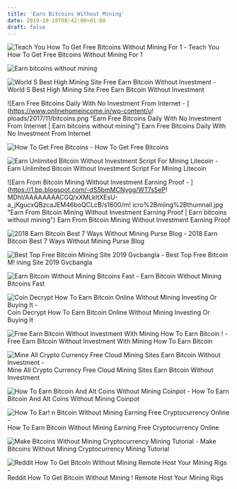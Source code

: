 ```yaml
---
title: 'Earn Bitcoins Without Mining'
date: 2019-10-28T08:42:00+01:00
draft: false
---
```


![Teach You How To Get Free Bitcoins Without Mining For 1 - ](https://www.seoclerk.com/pics/472398-1SOBpH1471514225.jpg "Teach You How To Get Free Bitcoins Without Mining For 1 | Earn bitcoins without mining") Teach You How To Get Free Bitcoins Without Mining For 1

![Earn bitcoins without mining](https://blokt.com/wp-content/uploads/2019/04/coinbase-add-an-account.png "Earn bitcoins without mining") 

![World S Best High Mining Site Free Earn Bitcoin Without Investment - ](https://i.ytimg.com/vi/l-LwumvsIL8/maxresdefault.jpg "World S Best High Mining Site Free Earn Bitcoin Without Investment | Earn bitcoins without mining") World S Best High Mining Site Free Earn Bitcoin Without Investment

![Earn Free Bitcoins Daily With No Investment From Internet - ](https://www.onlinehomeincome.in/wp-content/u!   ploads/2017/11/bitcoins.png "Earn Free Bitcoins Daily With No Investment From Internet | Earn bitcoins without mining") Earn Free Bitcoins Daily With No Investment From Internet

![How To Get Free Bitcoins - ](https://30btc.com/wp-content/uploads/2016/07/free-bitcoins.jpg "How To Get Free Bitcoins | Earn bitcoins without mining") How To Get Free Bitcoins

![Earn Unlimited Bitcoin Without Investment Script For Mining Litecoin - ](https://i.ytimg.com/vi/ld6FDx3QYWs/maxresdefault.jpg "Earn Unlimited Bitcoin Without Investment Script For Mining Litecoin | Earn bitcoins without mining") Earn Unlimited Bitcoin Without Investment Script For Mining Litecoin

![Earn From Bitcoin Mining Without Investment Earning Proof - ](https://1.bp.blogspot.com/-dS5bmMCNygg/WT7s5eP!   MDhI/AAAAAAAACGQ/xXMLkItXEsU-a_jKgucxQBzcaJEM46boQCLcB/s1600/m!   icro%2Bmiing%2Bthumnail.jpg "Earn From Bitcoin Mining Without Investment Earning Proof | Earn bitcoins without mining") Earn From Bitcoin Mining Without Investment Earning Proof

![2018 Earn Bitcoin Best 7 Ways Without Mining Purse Blog - ](https://miro.medium.com/max/4800/1*_8HzI4x_CAAek70hOZb6BA.png "2018 Earn Bitcoin Best 7 Ways Without Mining Purse Blog | Earn bitcoins without mining") 2018 Earn Bitcoin Best 7 Ways Without Mining Purse Blog

![Best Top Free Bitcoin Mining Site 2019 Gvcbangla - ](https://1.bp.blogspot.com/-_eGwwKc8It0/XDc8VfpuLbI/AAAAAAAAA0E/uHUA3006E58zawdEeBWJq_UwmBj1tZNgACLcBGAs/s1600/20190110_150121.jpg "Best Top Free Bitcoin Mining Site 2019 Gvcbangla | Earn bitcoins without mining") Best Top Free Bitcoin M! ining Site 2019 Gvcbangla

![Earn Bitcoin Without Mining Bitcoins Fast - ](https://4.bp.blogspot.com/-Xt-QBxGDrOU/V_xPCsJpd1I/AAAAAAAAABE/DKTf6Oo45J0bW17cBe67wLA6juKPsxungCLcB/w1200-h630-p-k-nu/bitminer.jpg "Earn Bitcoin Without Mining Bitcoins Fast | Earn bitcoins without mining") Earn Bitcoin Without Mining Bitcoins Fast

![Coin Decrypt How To Earn Bitcoin Online Without Mining Investing Or Buying It - ](https://i.ytimg.com/vi/dJm9i8e9rhM/maxresdefault.jpg "Coin Decrypt How To Earn Bitcoin Online Without Mining Investing Or Buying It | Earn bitcoins without mining") Coin Decrypt How To Earn Bitcoin Online Without Mining Investing Or Buying It

![Free Earn Bitcoin Without Investment With Mining How To Earn Bitcoin !   - ](https://i.ytimg.com/vi/9WmYUnCJuso/maxresdefault.jpg "Free Earn Bitcoin Without Investment With Mining How To Earn!    Bitcoin | Earn bitcoins without mining") Free Earn Bitcoin Without Investment With Mining How To Earn Bitcoin

![Mine All Crypto Currency Free Cloud Mining Sites Earn Bitcoin Without Investment - ](https://i.ytimg.com/vi/RtzUGzSMxw0/hqdefault.jpg "Mine All Crypto Currency Free Cloud Mining Sites Earn Bitcoin Without Investment | Earn bitcoins without mining") Mine All Crypto Currency Free Cloud Mining Sites Earn Bitcoin Without Investment

![How To Earn Bitcoin And Alt Coins Without Mining Coinpot - ](https://i.ytimg.com/vi/fX8aiOmoKPo/maxresdefault.jpg "How To Earn Bitcoin And Alt Coins Without Mining Coinpot | Earn bitcoins without mining") How To Earn Bitcoin And Alt Coins Without Mining Coinpot

![How To Ear!   n Bitcoin Without Mining Earning Free Cryptocurrency Online - ](https://i.ytimg.com/vi/66y2bJ8w4cA/maxresdefault.jpg "How To Earn Bitcoin Without Mining Earning Free Cryptocurrency Online | Earn bitcoins without mining") How To Earn Bitcoin Without Mining Earning Free Cryptocurrency Online

![Make Bitcoins Without Mining Cryptocurrency Mining Tutorial - ](https://bitcoinvideospro.com/wp-content/uploads/2017/08/1502325544_maxresdefault.jpg "Make Bitcoins Without Mining Cryptocurrency Mining Tutorial | Earn bitcoins without mining") Make Bitcoins Without Mining Cryptocurrency Mining Tutorial

![Reddit How To Get Bitcoin Without Mining Remote Host Your Mining Rigs - ](https://media.karousell.com/media/photos/products/2017/12/02/gpu_ethereum_mining_rigs_390mhs_fastest_in_singapore_1512175931_f397928d.jpg "Reddit How To Get Bitcoin Without Mining Remote Host Your Mining Rigs | Earn!    bitcoins without mining") Reddit How To Get Bitcoin Without Mining ! Remote Host Your Mining Rigs